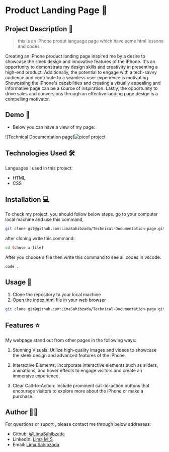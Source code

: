 # Product Landing Page 🚀

## Project Description 📝

> this is an iPhone produt language page which have some html lessons and codes .

Creating an iPhone product landing page  inspired me by a desire to showcase the sleek design and innovative features of the iPhone. It's an opportunity to demonstrate my design skills and creativity in presenting a high-end product. Additionally, the potential to engage with a tech-savvy audience and contribute to a seamless user experience is motivating. Showcasing the iPhone's capabilities and creating a visually appealing and informative page can be a source of inspiration. Lastly, the opportunity to drive sales and conversions through an effective landing page design is a compelling motivator.





## Demo 📸


- Below you can have a view of my page:

![Technical Documentation page]![picof project]("https://private-user-images.githubusercontent.com/167701815/334725086-d6481085-b0e8-42f3-9b08-662c2c559763.PNG?jwt=eyJhbGciOiJIUzI1NiIsInR5cCI6IkpXVCJ9.eyJpc3MiOiJnaXRodWIuY29tIiwiYXVkIjoicmF3LmdpdGh1YnVzZXJjb250ZW50LmNvbSIsImtleSI6ImtleTUiLCJleHAiOjE3MTY5Nzg4NjksIm5iZiI6MTcxNjk3ODU2OSwicGF0aCI6Ii8xNjc3MDE4MTUvMzM0NzI1MDg2LWQ2NDgxMDg1LWIwZTgtNDJmMy05YjA4LTY2MmMyYzU1OTc2My5QTkc_WC1BbXotQWxnb3JpdGhtPUFXUzQtSE1BQy1TSEEyNTYmWC1BbXotQ3JlZGVudGlhbD1BS0lBVkNPRFlMU0E1M1BRSzRaQSUyRjIwMjQwNTI5JTJGdXMtZWFzdC0xJTJGczMlMkZhd3M0X3JlcXVlc3QmWC1BbXotRGF0ZT0yMDI0MDUyOVQxMDI5MjlaJlgtQW16LUV4cGlyZXM9MzAwJlgtQW16LVNpZ25hdHVyZT03MDRlOTE5MjcxN2I1N2U2MmIzZGFlZTVmOWQ0N2QxMmJhNDk1OGI1OWI3ZTBkNzUyYzMwZWUyOTExZjcwZjYzJlgtQW16LVNpZ25lZEhlYWRlcnM9aG9zdCZhY3Rvcl9pZD0wJmtleV9pZD0wJnJlcG9faWQ9MCJ9.K5l8dnwNFdtKqhSGk3jWvs358Jb4Asv0G3ZPwkujWnQ")




## Technologies Used 🛠️

Languages I used in this project:

- HTML
- CSS



## Installation 💻

To check my project, you ahould follow below steps.
go to your computer local machine and use this command,

```bash
git clone git@github.com:LimaSahibzada/Technical-Documentation-page.git

```
after cloning write this command:
```bash
cd (chose a file)
```
After you choose a file then write this command to see all codes in vscode:
```bash
code .
```




## Usage 🎯

1. Clone the repository to your local machine
2. Open the index.html file in your web browser



```bash
git clone git@github.com:LimaSahibzada/Technical-Documentation-page.git
```




## Features ⭐

My webpage stand out from other pages in the following ways:

1. Stunning Visuals: Utilize high-quality images and videos to showcase the sleek design and advanced features of the iPhone.

2. Interactive Elements: Incorporate interactive elements such as sliders, animations, and hover effects to engage visitors and create an immersive experience.

3. Clear Call-to-Action: Include prominent call-to-action buttons that encourage visitors to explore more about the iPhone or make a purchase.






## Author 👩‍💻
For questions or suport , please contact me through below addresess:
- Github: [@LimaSahibzada](https://github.com/LimaSahibzada)
- LinkedIn: [Lima M_S](https://linkedin.com/in/Lima_M_S)
- Email: [Lima Sahibzada](limasahibzada2023@gmail.com.com)





